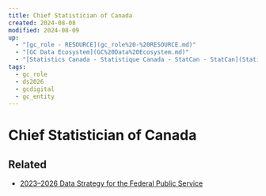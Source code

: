 ```yaml
---
title: Chief Statistician of Canada
created: 2024-08-08
modified: 2024-08-09
up:
  - "[gc_role - RESOURCE](gc_role%20-%20RESOURCE.md)"
  - "[GC Data Ecosystem](GC%20Data%20Ecosystem.md)"
  - "[Statistics Canada - Statistique Canada - StatCan - StatCan](Statistics%20Canada%20-%20Statistique%20Canada%20-%20StatCan%20-%20StatCan.md)"
tags:
  - gc_role
  - ds2026
  - gcdigital
  - gc_entity
---
```

# Chief Statistician of Canada
## Related
- [2023–2026 Data Strategy for the Federal Public Service](./docs/2023%E2%80%932026%20Data%20Strategy%20for%20the%20Federal%20Public%20Service.md)

